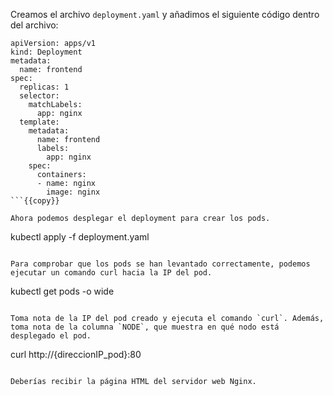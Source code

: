 Creamos el archivo `deployment.yaml` y añadimos el siguiente código dentro del archivo:

```
apiVersion: apps/v1
kind: Deployment
metadata:
  name: frontend
spec:
  replicas: 1
  selector:
    matchLabels:
      app: nginx
  template:
    metadata:
      name: frontend
      labels:
        app: nginx
    spec:
      containers:
      - name: nginx
        image: nginx
```{{copy}}

Ahora podemos desplegar el deployment para crear los pods.

```
kubectl apply -f deployment.yaml
```{{exec}}

Para comprobar que los pods se han levantado correctamente, podemos ejecutar un comando curl hacia la IP del pod.

```
kubectl get pods -o wide
```{{exec}}

Toma nota de la IP del pod creado y ejecuta el comando `curl`. Además, toma nota de la columna `NODE`, que muestra en qué nodo está desplegado el pod.

```
curl http://{direccionIP_pod}:80
```{{exec}}

Deberías recibir la página HTML del servidor web Nginx.